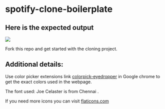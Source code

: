 # spotify-clone-boilerplate

## Here is the expected output

![](https://github.com/Kalvium-Program/spotify-clone-boilerplate/blob/main/assets/Spotify%20Web%20UI.png?raw=true)

Fork this repo and get started with the cloning project.

## Additional details:
Use color picker extensions link [colorpick-eyedropper](https://chrome.google.com/webstore/detail/colorpick-eyedropper/) in Google chrome to get the exact colors used in the webpage.

The font used: Joe Celaster is from Chennai .


If you need more icons you can visit [flaticons.com](https://www.flaticon.com/)
